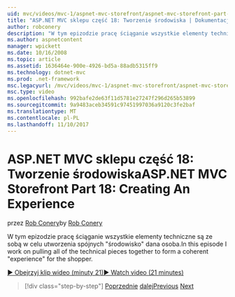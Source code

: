 ```yaml
---
uid: mvc/videos/mvc-1/aspnet-mvc-storefront/aspnet-mvc-storefront-part-18-creating-an-experience
title: "ASP.NET MVC sklepu część 18: Tworzenie środowiska | Dokumentacja firmy Microsoft"
author: robconery
description: "W tym epizodzie pracę ściąganie wszystkie elementy techniczne są ze sobą w celu utworzenia spójnych \"środowisko\" dana osoba."
ms.author: aspnetcontent
manager: wpickett
ms.date: 10/16/2008
ms.topic: article
ms.assetid: 1636464e-900e-4926-bd5a-88adb5315ff9
ms.technology: dotnet-mvc
ms.prod: .net-framework
msc.legacyurl: /mvc/videos/mvc-1/aspnet-mvc-storefront/aspnet-mvc-storefront-part-18-creating-an-experience
msc.type: video
ms.openlocfilehash: 992bafe2de63f11d5781e27247f296d265b53899
ms.sourcegitcommit: 9a9483aceb34591c97451997036a9120c3fe2baf
ms.translationtype: MT
ms.contentlocale: pl-PL
ms.lasthandoff: 11/10/2017
---
```

<a name="aspnet-mvc-storefront-part-18-creating-an-experience"></a><span data-ttu-id="dec37-103">ASP.NET MVC sklepu część 18: Tworzenie środowiska</span><span class="sxs-lookup"><span data-stu-id="dec37-103">ASP.NET MVC Storefront Part 18: Creating An Experience</span></span>
====================
<span data-ttu-id="dec37-104">przez [Rob Conery](https://github.com/robconery)</span><span class="sxs-lookup"><span data-stu-id="dec37-104">by [Rob Conery](https://github.com/robconery)</span></span>

<span data-ttu-id="dec37-105">W tym epizodzie pracę ściąganie wszystkie elementy techniczne są ze sobą w celu utworzenia spójnych "środowisko" dana osoba.</span><span class="sxs-lookup"><span data-stu-id="dec37-105">In this episode I work on pulling all of the technical pieces together to form a coherent "experience" for the shopper.</span></span>

[<span data-ttu-id="dec37-106">&#9654; Obejrzyj klip wideo (minuty 21)</span><span class="sxs-lookup"><span data-stu-id="dec37-106">&#9654; Watch video (21 minutes)</span></span>](https://channel9.msdn.com/Blogs/ASP-NET-Site-Videos/aspnet-mvc-storefront-part-18-creating-an-experience)

>[!div class="step-by-step"]
<span data-ttu-id="dec37-107">[Poprzednie](aspnet-mvc-storefront-part-17-checkout-with-jeff-atwood.md)
[dalej](aspnet-mvc-mvc-storefront-part-19-processing-orders-with-windows-workflow.md)</span><span class="sxs-lookup"><span data-stu-id="dec37-107">[Previous](aspnet-mvc-storefront-part-17-checkout-with-jeff-atwood.md)
[Next](aspnet-mvc-mvc-storefront-part-19-processing-orders-with-windows-workflow.md)</span></span>
